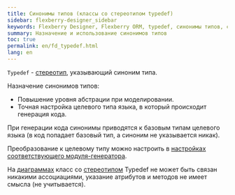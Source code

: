 ```yaml
---
title: Синонимы типов (классы со стереотипом typedef) 
sidebar: flexberry-designer_sidebar
keywords: Flexberry Designer, Flexberry ORM, typedef, синонимы типов, стереотип
summary: Назначение и использование синонимов типов
toc: true
permalink: en/fd_typedef.html
lang: en
---
```


`Typedef` - [стереотип](fd_key-concepts.html), указывающий синоним типа. 

Назначение синонимов типов:

* Повышение уровня абстрации при моделировании.
* Точная настройка целевого типа языка, в который происходит генерация кода.

При генерации кода синонимы приводятся к базовым типам целевого языка (в код попадает базовый тип, а синоним не указывается никак).

Преобразование к целевому типу можно настроить в [настройках соответствующего модуля-генератора](fd_types-map.html).

На [диаграммах](fd_class-diagram.html) класс со [стереотипом](fd_key-concepts.htmll) Typedef не может быть связан никакими ассоциациями, указание атрибутов и методов не имеет смысла (не учитывается).
